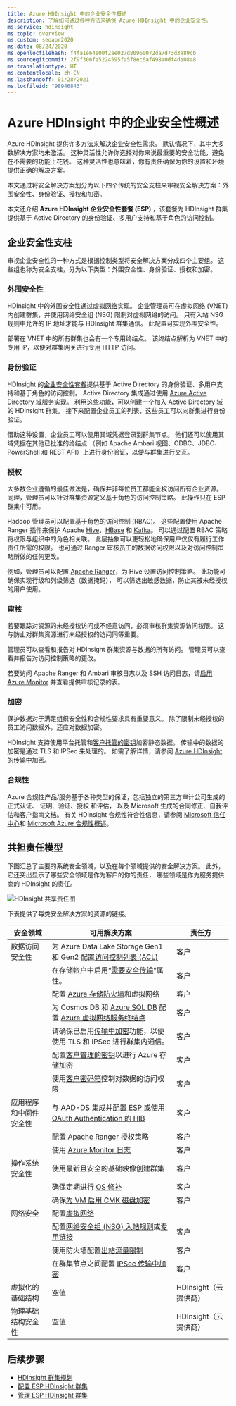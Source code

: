 ```yaml
---
title: Azure HDInsight 中的企业安全性概述
description: 了解如何通过各种方法来确保 Azure HDInsight 中的企业安全性。
ms.service: hdinsight
ms.topic: overview
ms.custom: seoapr2020
ms.date: 08/24/2020
ms.openlocfilehash: f4fa1e64e00f2ae027d80960072da7d73d3a89cb
ms.sourcegitcommit: 2f9f306fa5224595fa5f8ec6af498a0df4de08a8
ms.translationtype: HT
ms.contentlocale: zh-CN
ms.lasthandoff: 01/28/2021
ms.locfileid: "98946843"
---
```

# <a name="overview-of-enterprise-security-in-azure-hdinsight"></a>Azure HDInsight 中的企业安全性概述

Azure HDInsight 提供许多方法来解决企业安全性需求。 默认情况下，其中大多数解决方案均未激活。 这种灵活性允许你选择对你来说最重要的安全功能，避免在不需要的功能上花钱。 这种灵活性也意味着，你有责任确保为你的设置和环境提供正确的解决方案。

本文通过将安全解决方案划分为以下四个传统的安全支柱来审视安全解决方案：外围安全性、身份验证、授权和加密。

本文还介绍 **Azure HDInsight 企业安全性套餐 (ESP)** ，该套餐为 HDInsight 群集提供基于 Active Directory 的身份验证、多用户支持和基于角色的访问控制。

## <a name="enterprise-security-pillars"></a>企业安全性支柱

审视企业安全性的一种方式是根据控制类型将安全解决方案分成四个主要组。 这些组也称为安全支柱，分为以下类型：外围安全性、身份验证、授权和加密。

### <a name="perimeter-security"></a>外围安全性

HDInsight 中的外围安全性通过[虚拟网络](../hdinsight-plan-virtual-network-deployment.md)实现。 企业管理员可在虚拟网络 (VNET) 内创建群集，并使用网络安全组 (NSG) 限制对虚拟网络的访问。 只有入站 NSG 规则中允许的 IP 地址才能与 HDInsight 群集通信。 此配置可实现外围安全性。

部署在 VNET 中的所有群集也会有一个专用终结点。 该终结点解析为 VNET 中的专用 IP，以便对群集网关进行专用 HTTP 访问。

### <a name="authentication"></a>身份验证

HDInsight 的[企业安全性套餐](apache-domain-joined-architecture.md)提供基于 Active Directory 的身份验证、多用户支持和基于角色的访问控制。 Active Directory 集成通过使用 [Azure Active Directory 域服务](../../active-directory-domain-services/overview.md)实现。 利用这些功能，可以创建一个加入 Active Directory 域的 HDInsight 群集。 接下来配置企业员工的列表，这些员工可以向群集进行身份验证。

借助这种设置，企业员工可以使用其域凭据登录到群集节点。 他们还可以使用其域凭据在其他已批准的终结点 （例如 Apache Ambari 视图、ODBC、JDBC、PowerShell 和 REST API）上进行身份验证，以便与群集进行交互。

### <a name="authorization"></a>授权

大多数企业遵循的最佳做法是，确保并非每位员工都能全权访问所有企业资源。 同理，管理员可以针对群集资源定义基于角色的访问控制策略。 此操作只在 ESP 群集中可用。

Hadoop 管理员可以配置基于角色的访问控制 (RBAC)。 这些配置使用 Apache Ranger 插件来保护 Apache [Hive](apache-domain-joined-run-hive.md)、[HBase](apache-domain-joined-run-hbase.md) 和 [Kafka](apache-domain-joined-run-kafka.md)。 可以通过配置 RBAC 策略将权限与组织中的角色相关联。 此层抽象可以更轻松地确保用户仅仅有履行工作责任所需的权限。 也可通过 Ranger 审核员工的数据访问权限以及对访问控制策略所做的任何更改。

例如，管理员可以配置 [Apache Ranger](https://ranger.apache.org/)，为 Hive 设置访问控制策略。 此功能可确保实现行级和列级筛选（数据掩码）， 可以筛选出敏感数据，防止其被未经授权的用户使用。

### <a name="auditing"></a>审核

若要跟踪对资源的未经授权访问或不经意访问，必须审核群集资源访问权限。 这与防止对群集资源进行未经授权的访问同等重要。

管理员可以查看和报告对 HDInsight 群集资源与数据的所有访问。 管理员可以查看并报告对访问控制策略的更改。

若要访问 Apache Ranger 和 Ambari 审核日志以及 SSH 访问日志，请[启用 Azure Monitor](../hdinsight-hadoop-oms-log-analytics-tutorial.md#cluster-auditing) 并查看提供审核记录的表。

### <a name="encryption"></a>加密

保护数据对于满足组织安全性和合规性要求具有重要意义。 除了限制未经授权的员工访问数据外，还应对数据加密。

HDInsight 支持使用平台托管和[客户托管的密钥](../disk-encryption.md)加密静态数据。 传输中的数据的加密是通过 TLS 和 IPSec 来处理的。 如需了解详情，请参阅 [Azure HDInsight 的传输中加密](encryption-in-transit.md)。

### <a name="compliance"></a>合规性

Azure 合规性产品/服务基于各种类型的保证，包括独立的第三方审计公司生成的正式认证、 证明、验证、授权 和评估， 以及 Microsoft 生成的合同修正、自我评估和客户指南文档。 有关 HDInsight 合规性符合性信息，请参阅 [Microsoft 信任中心](https://www.microsoft.com/trust-center)和 [Microsoft Azure 合规性概述](https://gallery.technet.microsoft.com/Overview-of-Azure-c1be3942)。

## <a name="shared-responsibility-model"></a>共担责任模型

下图汇总了主要的系统安全领域，以及在每个领域提供的安全解决方案。 此外，它还突出显示了哪些安全领域是作为客户的你的责任， 哪些领域是作为服务提供商的 HDInsight 的责任。

![HDInsight 共享责任图](./media/hdinsight-security-overview/hdinsight-shared-responsibility.png)

下表提供了每类安全解决方案的资源的链接。

| 安全领域 | 可用解决方案 | 责任方 |
|---|---|---|
| 数据访问安全性 | 为 Azure Data Lake Storage Gen1 和 Gen2 配置[访问控制列表 (ACL)](../../storage/blobs/data-lake-storage-access-control.md)  | 客户 |
|  | 在存储帐户中启用“[需要安全传输](../../storage/common/storage-require-secure-transfer.md)”属性。 | 客户 |
|  | 配置 [Azure 存储防火墙](../../storage/common/storage-network-security.md)和虚拟网络 | 客户 |
|  | 为 Cosmos DB 和 [Azure SQL DB](../../azure-sql/database/vnet-service-endpoint-rule-overview.md) 配置 [Azure 虚拟网络服务终结点](../../virtual-network/virtual-network-service-endpoints-overview.md) | 客户 |
|  | 请确保已启用[传输中加密](./encryption-in-transit.md)功能，以便使用 TLS 和 IPSec 进行群集内通信。 | 客户 |
|  | 配置[客户管理的密钥](../../storage/common/customer-managed-keys-configure-key-vault.md)以进行 Azure 存储加密 | 客户 |
|  | 使用[客户密码箱](../../security/fundamentals/customer-lockbox-overview.md)控制对数据的访问权限 | 客户 |
| 应用程序和中间件安全性 | 与 AAD-DS 集成并[配置 ESP](apache-domain-joined-configure-using-azure-adds.md) 或使用 [OAuth Authentication 的 HIB](identity-broker.md)| 客户 |
|  | 配置 [Apache Ranger 授权](apache-domain-joined-run-hive.md)策略 | 客户 |
|  | 使用 [Azure Monitor 日志](../hdinsight-hadoop-oms-log-analytics-tutorial.md) | 客户 |
| 操作系统安全性 | 使用最新且安全的基础映像创建群集 | 客户 |
|  | 确保定期进行 [OS 修补](../hdinsight-os-patching.md) | 客户 |
|  | 确保[为 VM 启用 CMK 磁盘加密](../disk-encryption.md) | 客户 |
| 网络安全 | 配置[虚拟网络](../hdinsight-plan-virtual-network-deployment.md) |
|  | 配置[网络安全组 (NSG) 入站规则](../control-network-traffic.md)或[专用链接](../hdinsight-private-link.md) | 客户 |
|  | 使用防火墙配置[出站流量限制](../hdinsight-restrict-outbound-traffic.md) | 客户 |
|  | 在群集节点之间配置 [IPSec 传输中加密](encryption-in-transit.md) | 客户 |
| 虚拟化的基础结构 | 空值 | HDInsight（云提供商） |
| 物理基础结构安全性 | 空值 | HDInsight（云提供商） |

## <a name="next-steps"></a>后续步骤

* [HDInsight 群集规划](apache-domain-joined-architecture.md)
* [配置 ESP HDInsight 群集](./apache-domain-joined-configure-using-azure-adds.md)
* [管理 ESP HDInsight 群集](apache-domain-joined-manage.md)
